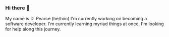 ### Hi there 👋

My name is D. Pearce (he/him) I'm currently working on becoming a software developer. I'm currently learning myriad things at once. I'm looking for help along this journey. 

<!--
**DPearce412/DPearce412** is a ✨ _special_ ✨ repository because its `README.md` (this file) appears on your GitHub profile.

Here are some ideas to get you started:

- 🔭 I’m currently working on ...
- 🌱 I’m currently learning ...
- 👯 I’m looking to collaborate on ...
- 🤔 I’m looking for help with ...
- 💬 Ask me about ...
- 📫 How to reach me: ...
- 😄 Pronouns: ...
- ⚡ Fun fact: ...
-->


